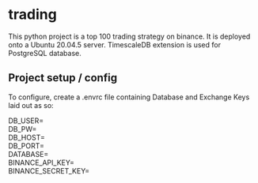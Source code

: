 # trading

This python project is a top 100 trading strategy on binance. It is deployed onto a Ubuntu 20.04.5 server. TimescaleDB extension is used for PostgreSQL database.

## Project setup / config 

To configure, create a .envrc file containing Database and Exchange Keys laid out as so:

DB_USER=<br />
DB_PW=<br />
DB_HOST=<br />
DB_PORT=<br />
DATABASE=<br />
BINANCE_API_KEY=<br /> 
BINANCE_SECRET_KEY=<br />
